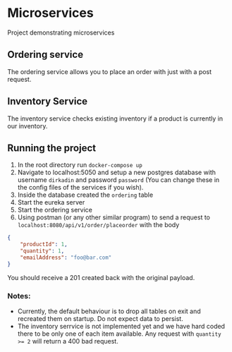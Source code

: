 # Microservices
Project demonstrating microservices

## Ordering service
The ordering service allows you to place an order with just with a post request.

## Inventory Service
The inventory service checks existing inventory if a product is currently in our inventory.

## Running the project
1. In the root directory run `docker-compose up`
2. Navigate to localhost:5050 and setup a new postgres database with username `dirkadin` and password `password` (You can change these in the config files of the services if you wish).
3. Inside the database created the `ordering` table
4. Start the eureka server
5. Start the ordering service
6. Using postman (or any other similar program) to send a request to `localhost:8080/api/v1/order/placeorder` with the body

```json
{
    "productId": 1,
    "quantity": 1,
    "emailAddress": "foo@bar.com"
}
```

You should receive a 201 created back with the original payload.

### Notes:
- Currently, the default behaviour is to drop all tables on exit and recreated them on startup. Do not expect data to persist.
- The inventory serrvice is not implemented yet and we have hard coded there to be only one of each item available. Any request with `quantity >= 2` will return a 400 bad request.